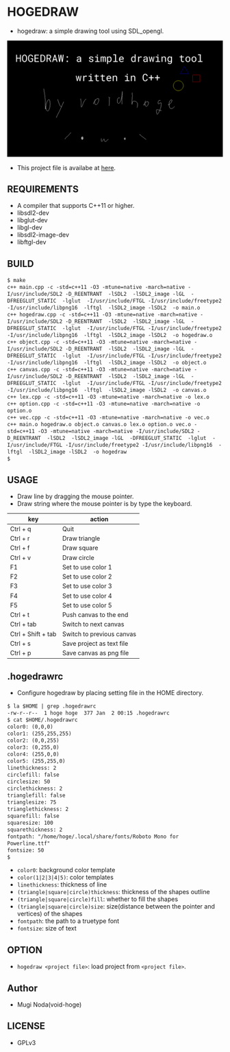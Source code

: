 # HOGEDRAW
- hogedraw: a simple drawing tool using SDL_opengl.

![hogedraw](welcome.png)
- This project file is availabe at [here](./welcome.txt).

## REQUIREMENTS
- A compiler that supports C++11 or higher.
- libsdl2-dev
- libglut-dev
- libgl-dev
- libsdl2-image-dev
- libftgl-dev

## BUILD
```
$ make
c++ main.cpp -c -std=c++11 -O3 -mtune=native -march=native -I/usr/include/SDL2 -D_REENTRANT  -lSDL2  -lSDL2_image -lGL  -DFREEGLUT_STATIC  -lglut  -I/usr/include/FTGL -I/usr/include/freetype2 -I/usr/include/libpng16  -lftgl  -lSDL2_image -lSDL2  -o main.o
c++ hogedraw.cpp -c -std=c++11 -O3 -mtune=native -march=native -I/usr/include/SDL2 -D_REENTRANT  -lSDL2  -lSDL2_image -lGL  -DFREEGLUT_STATIC  -lglut  -I/usr/include/FTGL -I/usr/include/freetype2 -I/usr/include/libpng16  -lftgl  -lSDL2_image -lSDL2  -o hogedraw.o
c++ object.cpp -c -std=c++11 -O3 -mtune=native -march=native -I/usr/include/SDL2 -D_REENTRANT  -lSDL2  -lSDL2_image -lGL  -DFREEGLUT_STATIC  -lglut  -I/usr/include/FTGL -I/usr/include/freetype2 -I/usr/include/libpng16  -lftgl  -lSDL2_image -lSDL2  -o object.o
c++ canvas.cpp -c -std=c++11 -O3 -mtune=native -march=native -I/usr/include/SDL2 -D_REENTRANT  -lSDL2  -lSDL2_image -lGL  -DFREEGLUT_STATIC  -lglut  -I/usr/include/FTGL -I/usr/include/freetype2 -I/usr/include/libpng16  -lftgl  -lSDL2_image -lSDL2  -o canvas.o
c++ lex.cpp -c -std=c++11 -O3 -mtune=native -march=native -o lex.o
c++ option.cpp -c -std=c++11 -O3 -mtune=native -march=native -o option.o
c++ vec.cpp -c -std=c++11 -O3 -mtune=native -march=native -o vec.o
c++ main.o hogedraw.o object.o canvas.o lex.o option.o vec.o -std=c++11 -O3 -mtune=native -march=native -I/usr/include/SDL2 -D_REENTRANT  -lSDL2  -lSDL2_image -lGL  -DFREEGLUT_STATIC  -lglut  -I/usr/include/FTGL -I/usr/include/freetype2 -I/usr/include/libpng16  -lftgl  -lSDL2_image -lSDL2  -o hogedraw
$
```

## USAGE
- Draw line by dragging the mouse pointer.
- Draw string where the mouse pointer is by type the keyboard.

| key                | action                    |
|--------------------|---------------------------|
| Ctrl + q           | Quit                      |
| Ctrl + r           | Draw triangle             |
| Ctrl + f           | Draw square               |
| Ctrl + v           | Draw circle               |
| F1                 | Set to use color 1        |
| F2                 | Set to use color 2        |
| F3                 | Set to use color 3        |
| F4                 | Set to use color 4        |
| F5                 | Set to use color 5        |
| Ctrl + t           | Push canvas to the end    |
| Ctrl + tab         | Switch to next canvas     |
| Ctrl + Shift + tab | Switch to previous canvas |
| Ctrl + s           | Save project as text file |
| Ctrl + p           | Save canvas as png file   |

## .hogedrawrc
- Configure hogedraw by placing setting file in the HOME directory.

```
$ la $HOME | grep .hogedrawrc
-rw-r--r--  1 hoge hoge  377 Jan  2 00:15 .hogedrawrc
$ cat $HOME/.hogedrawrc
color0: (0,0,0)
color1: (255,255,255)
color2: (0,0,255)
color3: (0,255,0)
color4: (255,0,0)
color5: (255,255,0)
linethickness: 2
circlefill: false
circlesize: 50
circlethickness: 2
trianglefill: false
trianglesize: 75
trianglethickness: 2
squarefill: false
squaresize: 100
squarethickness: 2
fontpath: "/home/hoge/.local/share/fonts/Roboto Mono for Powerline.ttf"
fontsize: 50
$
```
- `color0`: background color template
- `color(1|2|3|4|5)`: color templates
- `linethickness`: thickness of line
- `(triangle|square|circle)thickness`: thickness of the shapes outline
- `(triangle|square|circle)fill`: whether to fill the shapes
- `(triangle|square|circle)size`: size(distance between the pointer and vertices) of the shapes
- `fontpath`: the path to a truetype font
- `fontsize`: size of text

## OPTION
- `hogedraw <project file>`: load project from `<project file>`.

## Author
- Mugi Noda(void-hoge)

## LICENSE
- GPLv3
